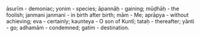 āsurīm - demoniac; yonim - species; āpannāḥ - gaining; mūḍhāḥ - the foolish; janmani janmani - in birth after birth; mām - Me; aprāpya - without achieving; eva - certainly; kaunteya - O son of Kuntī; tataḥ - thereafter; yānti - go; adhamām - condemned; gatim - destination.